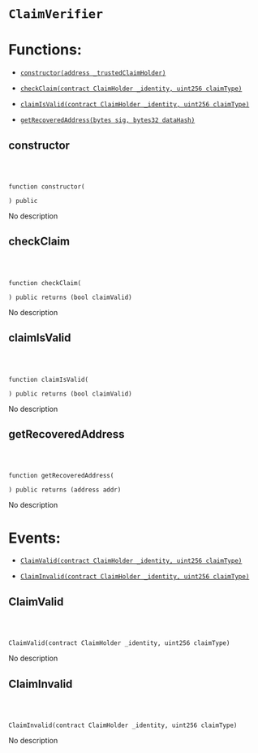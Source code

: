 # `ClaimVerifier`

# Functions:

- [`constructor(address _trustedClaimHolder)`](#ClaimVerifier-constructor-address-)

- [`checkClaim(contract ClaimHolder _identity, uint256 claimType)`](#ClaimVerifier-checkClaim-contract-ClaimHolder-uint256-)

- [`claimIsValid(contract ClaimHolder _identity, uint256 claimType)`](#ClaimVerifier-claimIsValid-contract-ClaimHolder-uint256-)

- [`getRecoveredAddress(bytes sig, bytes32 dataHash)`](#ClaimVerifier-getRecoveredAddress-bytes-bytes32-)

## constructor

<br>

```sol

function constructor(

) public

```

No description

## checkClaim

<br>

```sol

function checkClaim(

) public returns (bool claimValid)

```

No description

## claimIsValid

<br>

```sol

function claimIsValid(

) public returns (bool claimValid)

```

No description

## getRecoveredAddress

<br>

```sol

function getRecoveredAddress(

) public returns (address addr)

```

No description

# Events:

- [`ClaimValid(contract ClaimHolder _identity, uint256 claimType)`](#ClaimVerifier-ClaimValid-contract-ClaimHolder-uint256-)

- [`ClaimInvalid(contract ClaimHolder _identity, uint256 claimType)`](#ClaimVerifier-ClaimInvalid-contract-ClaimHolder-uint256-)

## ClaimValid

<br>

```sol

ClaimValid(contract ClaimHolder _identity, uint256 claimType)

```

No description

## ClaimInvalid

<br>

```sol

ClaimInvalid(contract ClaimHolder _identity, uint256 claimType)

```

No description
